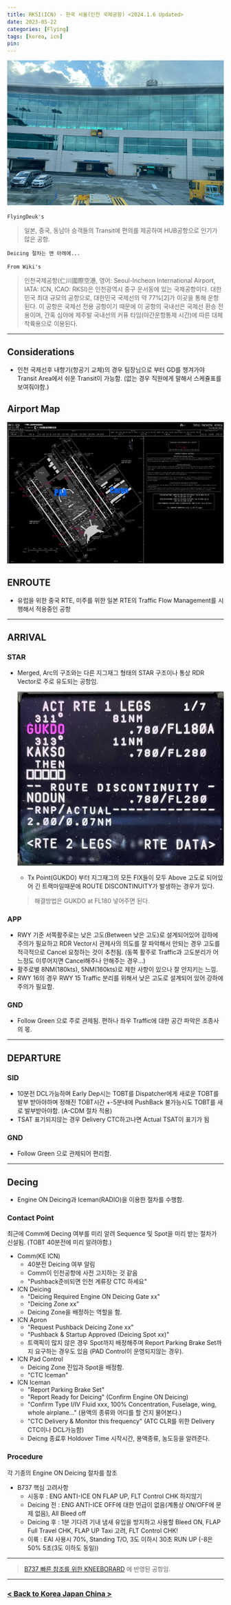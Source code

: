 ```yaml
---
title: RKSI(ICN) - 한국 서울(인천 국제공항) <2024.1.6 Updated>
date: 2023-05-22
categories: [Flying]
tags: [korea, icn]
pin:
---
```


![icn](/img/flying/airport/icn.jpg)

`FlyingDeuk's`
>일본, 중국, 동남아 승객들의 Transit에 편의를 제공하여 HUB공항으로 인기가 많은 공항. 

`Deicing 절차는 맨 아래에...`


`From Wiki's`
>인천국제공항(仁川國際空港, 영어: Seoul-Incheon International Airport, IATA: ICN, ICAO: RKSI)은 인천광역시 중구 운서동에 있는 국제공항이다. 대한민국 최대 규모의 공항으로, 대한민국 국제선의 약 77%[2]가 이곳을 통해 운항된다. 이 공항은 국제선 전용 공항이기 때문에 이 공항의 국내선은 국제선 환승 전용이며, 간혹 심야에 제주발 국내선의 커퓨 타임(야간운항통제 시간)에 따른 대체 착륙용으로 이용된다.

-------
## Considerations
- 인천 국제선후 내항기(항공기 교체)의 경우 팀장님으로 부터 GD를 챙겨가야 Transit Area에서 쉬운 Transit이 가능함. (없는 경우 직원에게 말해서 스케쥴표를 보여줘야함.)


## Airport Map
![icn](/img/flying/airport/icn_ap.jpg)


## ENROUTE
- 유럽을 위한 중국 RTE, 미주를 위한 일본 RTE의 Traffic Flow Management를 시행해서 적용중인 공항

--------

## ARRIVAL

### STAR
- Merged, Arc의 구조와는 다른 지그재그 형태의 STAR 구조이나 통상 RDR Vector로 주로 유도되는 공항임.

    ![icn](/img/flying/airport/icnstar.jpg)
    - Tx Point(GUKDO) 부터 지그재그의 모든 FIX들이 모두 Above 고도로 되어있어 긴 트랙마일때문에 ROUTE DISCONTINUITY가 발생하는 경우가 있다. 

    > 해결방법은 GUKDO at FL180 넣어주면 된다. 


### APP
- RWY 기준 서쪽활주로는 낮은 고도(Between 낮은 고도)로 설계되어있어 강하에 주의가 필요하고 RDR Vector시 관제사의 의도를 잘 파악해서 안되는 경우 고도를 적극적으로 Cancel 요청하는 것이 추천됨. (동쪽 활주로 Traffic과 고도분리가 어느정도 이루어지면 Cancel해주나 안해주는 경우...)
- 활주로별 8NM(180kts), 5NM(160kts)로 제한 사항이 있으나 잘 안지키는 느낌. 
- RWY 16의 경우 RWY 15 Traffic 분리를 위해서 낮은 고도로 설계되어 있어 강하에 주의가 필요함. 

### GND
- Follow Green 으로 주로 관제됨. 편하나 좌우 Traffic에 대한 공간 파악은 조종사의 몫. 

-------

## DEPARTURE
### SID
- 10분전 DCL가능하며 Early Dep시는 TOBT를 Dispatcher에게 새로운 TOBT를 발부 받아야하며 정해진 TOBT시간 +-5분내에 PushBack 불가능시도 TOBT를 새로 발부받아야함. (A-CDM 절차 적용)
- TSAT 표기되지않는 경우 Delivery CTC하고나면 Actual TSAT이 표기가 됨

### GND
- Follow Green 으로 관제되어 편리함. 

----

## Decing
- Engine ON Deicing과 Iceman(RADIO)을 이용한 절차를 수행함. 

### Contact Point
최근에 Comm에 Decing 여부를 미리 알려 Sequence 및 Spot을 미리 받는 절차가 신설됨. (TOBT 40분전에 미리 알려야함.)
- Comm(KE ICN) 
    - 40분전 Deicing 여부 알림 
    - Comm이 인천공항에 사전 고지하는 것 같음
    - "Pushback준비되면 인천 계류장 CTC 하세요"
- ICN Deicing 
    - "Deicing Required Engine ON Deicing Gate xx" 
    - "Deicing Zone xx" 
    - Deicing Zone을 배정하는 역할을 함. 
- ICN Apron 
    - "Request Pushback Deicing Zone xx"
    - "Pushback & Startup Approved (Deicing Spot xx)" 
    - 트랙픽이 많지 않은 경우 Spot까지 배정해주며 Report Parking Brake Set까지 요구하는 경우도 있음 (PAD Control이 운영되지않는 경우).
- ICN Pad Control
    - Deicing Zone 진입과 Spot을 배정함. 
    - "CTC Iceman"
- ICN Iceman
    - "Report Parking Brake Set"
    - "Report Ready for Deicing" (Confirm Engine ON Deicing)
    - "Confirm Type I/IV Fluid xxx, 100% Concentration, Fuselage, wing, whole airplane..." (용액의 종류와 어디를 할 건지 물어본다.)
    - "CTC Delivery & Monitor this frequency" (ATC CLR를 위한 Delivery CTC이나 DCL가능함)
    - Deicng 종료후 Holdover Time 시작시간, 용액종류, 농도등을 알려준다.

### Procedure
각 기종의 Engine ON Deicing 절차를 참조
- B737 핵심 고려사항 
    - 시동후 : ENG ANTI-ICE ON FLAP UP, FLT Control CHK 하지않기
    - Deicing 전 : ENG ANTI-ICE OFF에 대한 언급이 없음(계통상 ON/OFF에 문제 없음), All Bleed off
    - Deicing 후 : 1분 기다려 기내 냄새 유입을 방지하고 사용할 Bleed ON, FLAP Full Travel CHK, FLAP UP Taxi 고려, FLT Control CHK!
    - 이륙 : EAI 사용시 70%, Standing T/O, 3도 이하시 30초 RUN UP (-8은 50% 5초(3도 이하도 동일))

---------

> [B737 빠른 참조를 위한 KNEEBORARD](/posts/B737-kneeboard/) 에 반영된 공항임. 

----


### [< Back to Korea Japan China >](/posts/KoreaJapanChina/)
